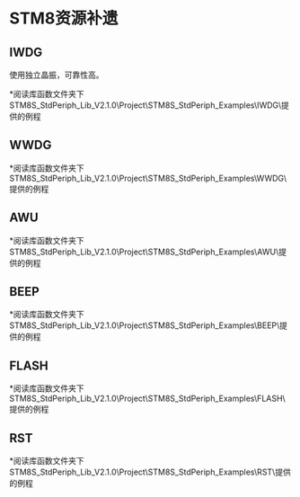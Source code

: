 # STM8资源补遗 #

## IWDG ##
使用独立晶振，可靠性高。



*阅读库函数文件夹下STM8S_StdPeriph_Lib_V2.1.0\Project\STM8S_StdPeriph_Examples\IWDG\提供的例程

## WWDG ##


*阅读库函数文件夹下STM8S_StdPeriph_Lib_V2.1.0\Project\STM8S_StdPeriph_Examples\WWDG\提供的例程

## AWU ##

*阅读库函数文件夹下STM8S_StdPeriph_Lib_V2.1.0\Project\STM8S_StdPeriph_Examples\AWU\提供的例程

## BEEP ##

*阅读库函数文件夹下STM8S_StdPeriph_Lib_V2.1.0\Project\STM8S_StdPeriph_Examples\BEEP\提供的例程

## FLASH ##

*阅读库函数文件夹下STM8S_StdPeriph_Lib_V2.1.0\Project\STM8S_StdPeriph_Examples\FLASH\提供的例程

## RST ##

*阅读库函数文件夹下STM8S_StdPeriph_Lib_V2.1.0\Project\STM8S_StdPeriph_Examples\RST\提供的例程